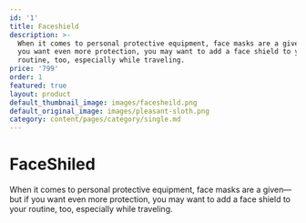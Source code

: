 ```yaml
---
id: '1'
title: Faceshield
description: >-
  When it comes to personal protective equipment, face masks are a given—but if
  you want even more protection, you may want to add a face shield to your
  routine, too, especially while traveling.
price: '799'
order: 1
featured: true
layout: product
default_thumbnail_image: images/facesheild.png
default_original_image: images/pleasant-sloth.png
category: content/pages/category/single.md
---
```

# FaceShiled

When it comes to personal protective equipment, face masks are a given—but if you want even more protection, you may want to add a face shield to your routine, too, especially while traveling.
